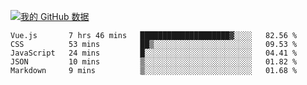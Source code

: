 [![我的 GitHub 数据](https://github-readme-stats.vercel.app/api?username=unbrain&?theme=dark)]()

<!--START_SECTION:waka-->
```text
Vue.js       7 hrs 46 mins   ████████████████████▓░░░░   82.56 % 
CSS          53 mins         ██▒░░░░░░░░░░░░░░░░░░░░░░   09.53 % 
JavaScript   24 mins         █░░░░░░░░░░░░░░░░░░░░░░░░   04.41 % 
JSON         10 mins         ▒░░░░░░░░░░░░░░░░░░░░░░░░   01.82 % 
Markdown     9 mins          ▒░░░░░░░░░░░░░░░░░░░░░░░░   01.68 % 
```
<!--END_SECTION:waka-->
